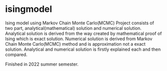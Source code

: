 # isingmodel
Ising model using Markov Chain Monte Carlo(MCMC)
Project consists of two part, analytical(mathematical) solution and numerical solution.
Analytical solution is derived from the way created by mathematical proof of Ising which is exact solution.
Numerical solution is derived from Markov Chain Monte Carlo(MCMC) method and is approximation not a exact solution.
Analytical and numerical solution is firstly explained each and then compared.

Finished in 2022 summer semester.
